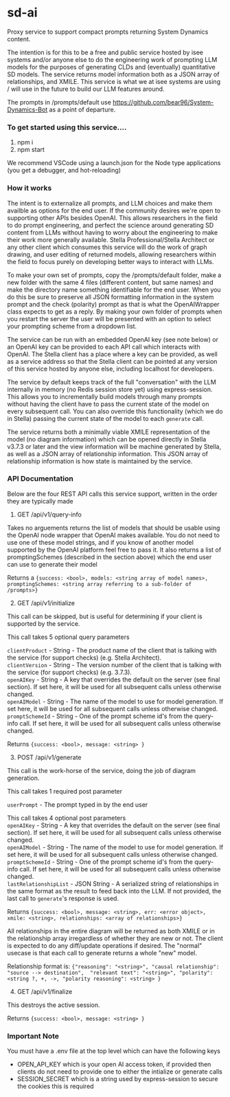 
# sd-ai
Proxy service to support compact prompts returning System Dynamics content.  

The intention is for this to be a free and public service hosted by isee systems and/or anyone else to do the engineering work of prompting LLM models for the purposes of generating CLDs and (eventually) quantitative SD models.  The service returns model information both as a JSON array of relationships, and XMILE.  This service is what we at isee systems are using / will use in the future to build our LLM features around.  

The prompts in /prompts/default use https://github.com/bear96/System-Dynamics-Bot as a point of departure.  

### To get started using this service....

1. npm i 
2. npm start 

We recommend VSCode using a launch.json for the Node type applications (you get a debugger, and hot-reloading)  

### How it works

The intent is to externalize all prompts, and LLM choices and make them availble as options for the end user. If the community desires we're open to supporting other APIs besides OpenAI.  This allows researchers in the field to do prompt engineering, and perfect the science around generating SD content from LLMs without having to worry about the engineering to make their work more generally available.  Stella Professional/Stella Architect or any other client which consumes this service will do the work of graph drawing, and user editing of returned models, allowing researchers within the field to focus purely on developing better ways to interact with LLMs. 

To make your own set of prompts, copy the /prompts/default folder, make a new folder with the same 4 files (different content, but same names) and make the directory name something identifiable for the end user. When you do this be sure to preserve all JSON formatting information in the system prompt and the check (polarity) prompt as that is what the OpenAIWrapper class expects to get as a reply.  By making your own folder of prompts when you restart the server the user will be presented with an option to select your prompting scheme from a dropdown list.  

The service can be run with an embedded OpenAI key (see note below) or an OpenAI key can be provided to each API call which interacts with OpenAI.  The Stella client has a place where a key can be provided, as well as a service address so that the Stella client can be pointed at any version of this service hosted by anyone else, including localhost for developers.

The service by default keeps track of the full "conversation" with the LLM internally in memory (no Redis session store yet) using express-session.  This allows you to incrementally build models through many prompts without having the client have to pass the current state of the model on every subsequent call.  You can also override this functionality (which we do in Stella) passing the current state of the model to each `generate` call.  

The service returns both a minimally viable XMILE representation of the model (no diagram information) which can be opened directly in Stella v3.7.3 or later and the view information will be machine generated by Stella, as well as a JSON array of relationship information.  This JSON array of relationship information is how state is maintained by the service.  

### API Documentation

Below are the four REST API calls this service support, written in the order they are typically made

1. GET /api/v1/query-info

Takes no arguements returns the list of models that should be usable using the OpenAI node wrapper that OpenAI makes available.  You do not need to use one of these model strings, and if you know of another model supported by the OpenAI platform feel free to pass it.  It also returns a list of promptingSchemes (described in the section above) which the end user can use to generate their model

Returns a `{success: <bool>, models: <string array of model names>, promptingSchemes: <string array referring to a sub-folder of /prompts>}`

2. GET /api/v1/initialize

This call can be skipped, but is useful for determining if your client is supported by the service.  

This call takes 5 optional query parameters

`clientProduct` - String - The product name of the client that is talking with the service (for support checks) (e.g. Stella Architect).  
`clientVersion` - String - The version number of the client that is talking with the service (for support checks) (e.g. 3.7.3).  
`openAIKey` - String - A key that overrides the default on the server (see final section).  If set here, it will be used for all subsequent calls unless otherwise changed.  
`openAIModel` - String - The name of the model to use for model generation. If set here, it will be used for all subsequent calls unless otherwise changed.  
`promptSchemeId` - String - One of the prompt scheme id's from the query-info call. If set here, it will be used for all subsequent calls unless otherwise changed.  

Returns `{success: <bool>, message: <string> }`

3. POST /api/v1/generate

This call is the work-horse of the service, doing the job of diagram generation.

This call takes 1 required post parameter

`userPrompt` - The prompt typed in by the end user

This call takes 4 optional post parameters  
`openAIKey` - String - A key that overrides the default on the server (see final section).  If set here, it will be used for all subsequent calls unless otherwise changed.  
`openAIModel` - String - The name of the model to use for model generation. If set here, it will be used for all subsequent calls unless otherwise changed.  
`promptSchemeId` - String - One of the prompt scheme id's from the query-info call. If set here, it will be used for all subsequent calls unless otherwise changed.  
`lastRelationshipList` - JSON String - A serialized string of relationships in the same format as the result to feed back into the LLM.  If not provided, the last call to `generate`'s response is used.  

Returns `{success: <bool>, message: <string>, err: <error object>, xmile: <string>, relationships: <array of relationships>}`  

All relationships in the entire diagram will be returned as both XMILE or in the relationship array irregardless of whether they are new or not.  The client is expected to do any diff/update operations if desired.  The "normal" usecase is that each call to generate returns a whole "new" model.

Relationship format is:
`{"reasoning": "<string>", "causal relationship": "source --> destination",  "relevant text": "<string>", "polarity": <string ?, +, ->, "polarity reasoning": <string> }`  

4. GET /api/v1/finalize

This destroys the active session.  

Returns `{success: <bool>, message: <string> }`  

### Important Note 
You must have a .env file at the top level which can have the following keys  
 * OPEN_API_KEY which is your open AI access token, if provided then clients do not need to provide one to either the intialize or generate calls  
 * SESSION_SECRET which is a string used by express-session to secure the cookies this is required
